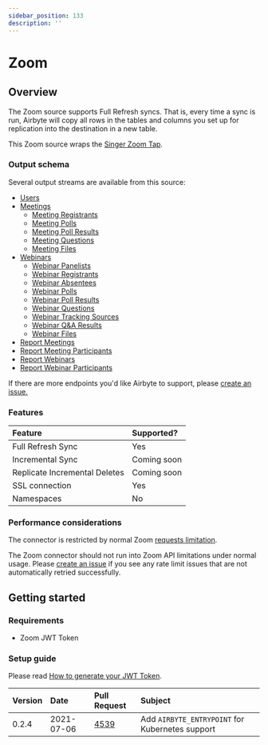 ```yaml
---
sidebar_position: 133
description: ''
---
```


# Zoom

## Overview

The Zoom source supports Full Refresh syncs. That is, every time a sync is run, Airbyte will copy all rows in the tables and columns you set up for replication into the destination in a new table.

This Zoom source wraps the [Singer Zoom Tap](https://github.com/singer-io/tap-zoom).

### Output schema

Several output streams are available from this source:

* [Users](https://marketplace.zoom.us/docs/api-reference/zoom-api/users/users)
* [Meetings](https://marketplace.zoom.us/docs/api-reference/zoom-api/meetings/meetings)
  * [Meeting Registrants](https://marketplace.zoom.us/docs/api-reference/zoom-api/meetings/meetingregistrants)
  * [Meeting Polls](https://marketplace.zoom.us/docs/api-reference/zoom-api/meetings/meetingpolls)
  * [Meeting Poll Results](https://marketplace.zoom.us/docs/api-reference/zoom-api/meetings/listpastmeetingpolls)
  * [Meeting Questions](https://marketplace.zoom.us/docs/api-reference/zoom-api/meetings/meetingregistrantsquestionsget)
  * [Meeting Files](https://marketplace.zoom.us/docs/api-reference/zoom-api/deprecated-api-endpoints/listpastmeetingfiles)
* [Webinars](https://marketplace.zoom.us/docs/api-reference/zoom-api/webinars/webinars)
  * [Webinar Panelists](https://marketplace.zoom.us/docs/api-reference/zoom-api/webinars/webinarpanelists)
  * [Webinar Registrants](https://marketplace.zoom.us/docs/api-reference/zoom-api/webinars/webinarregistrants)
  * [Webinar Absentees](https://marketplace.zoom.us/docs/api-reference/zoom-api/webinars/webinarabsentees)
  * [Webinar Polls](https://marketplace.zoom.us/docs/api-reference/zoom-api/webinars/webinarpolls)
  * [Webinar Poll Results](https://marketplace.zoom.us/docs/api-reference/zoom-api/webinars/listpastwebinarpollresults)
  * [Webinar Questions](https://marketplace.zoom.us/docs/api-reference/zoom-api/webinars/webinarregistrantsquestionsget)
  * [Webinar Tracking Sources](https://marketplace.zoom.us/docs/api-reference/zoom-api/webinars/gettrackingsources)
  * [Webinar Q&A Results](https://marketplace.zoom.us/docs/api-reference/zoom-api/webinars/listpastwebinarqa)
  * [Webinar Files](https://marketplace.zoom.us/docs/api-reference/zoom-api/deprecated-api-endpoints/listpastwebinarfiles)
* [Report Meetings](https://marketplace.zoom.us/docs/api-reference/zoom-api/reports/reportmeetingdetails)
* [Report Meeting Participants](https://marketplace.zoom.us/docs/api-reference/zoom-api/reports/reportmeetingparticipants)
* [Report Webinars](https://marketplace.zoom.us/docs/api-reference/zoom-api/reports/reportwebinardetails)
* [Report Webinar Participants](https://marketplace.zoom.us/docs/api-reference/zoom-api/reports/reportwebinarparticipants)

If there are more endpoints you'd like Airbyte to support, please [create an issue.](https://github.com/airbytehq/airbyte/issues/new/choose)

### Features

| Feature | Supported? |
| :--- | :--- |
| Full Refresh Sync | Yes |
| Incremental Sync | Coming soon |
| Replicate Incremental Deletes | Coming soon |
| SSL connection | Yes |
| Namespaces | No |

### Performance considerations

The connector is restricted by normal Zoom [requests limitation](https://marketplace.zoom.us/docs/api-reference/rate-limits#rate-limit-changes).

The Zoom connector should not run into Zoom API limitations under normal usage. Please [create an issue](https://github.com/airbytehq/airbyte/issues) if you see any rate limit issues that are not automatically retried successfully.

## Getting started

### Requirements

* Zoom JWT Token

### Setup guide

Please read [How to generate your JWT Token](https://marketplace.zoom.us/docs/guides/build/jwt-app).

| Version | Date | Pull Request | Subject |
| :--- | :--- | :--- | :--- |
| 0.2.4 | 2021-07-06 | [4539](https://github.com/airbytehq/airbyte/pull/4539) | Add `AIRBYTE_ENTRYPOINT` for Kubernetes support |

